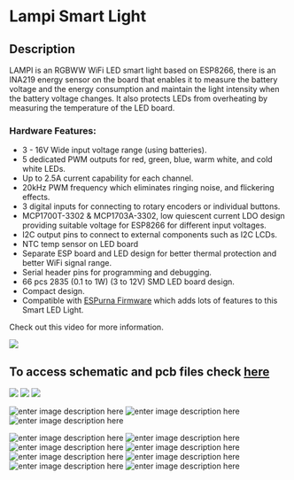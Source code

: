 

# Lampi Smart Light

## Description

LAMPI is an RGBWW WiFi LED smart light based on ESP8266, there is an INA219 energy sensor on the board that enables it to measure the battery voltage and the energy consumption and maintain the light intensity when the battery voltage changes. It also protects LEDs from overheating by measuring the temperature of the LED board.

### Hardware Features:

- 3 - 16V Wide input voltage range (using batteries).
- 5 dedicated PWM outputs for red, green, blue, warm white, and cold white LEDs.
- Up to 2.5A current capability for each channel.
- 20kHz PWM frequency which eliminates ringing noise, and flickering effects.
- 3 digital inputs for connecting to rotary encoders or individual buttons.
- MCP1700T-3302 & MCP1703A-3302, low quiescent current LDO design providing suitable voltage for ESP8266 for different input voltages.
- I2C output pins to connect to external components such as I2C LCDs. 
- NTC temp sensor on LED board
- Separate ESP board and LED design for better thermal protection and better WiFi signal range.
- Serial header pins for programming and debugging.
- 66 pcs 2835 (0.1 to 1W) (3 to 12V)  SMD LED board design.
- Compact design.
- Compatible with [ESPurna Firmware](https://github.com/xoseperez/espurnahttp:// "ESPurna Firmware") which adds lots of features to this Smart LED Light.

Check out this video for more information. 

[![](https://img.youtube.com/vi/hzMJHiyabQk/0.jpg)](https://youtu.be/hzMJHiyabQk)

## To access schematic and pcb files check [here](https://oshwlab.com/hamedta/lampii)



[![](https://github.com/hamed-ta/LAMPI/blob/main/images/Overview_1.jpeg)](https://github.com/hamed-ta/LAMPI/blob/main/images/Overview_1.jpeg)
[![](https://github.com/hamed-ta/LAMPI/blob/main/images/Overview_2.jpeg)](https://github.com/hamed-ta/LAMPI/blob/main/images/Overview_2.jpeg)
[![](https://github.com/hamed-ta/LAMPI/blob/main/images/Overview_3.jpeg)](https://github.com/hamed-ta/LAMPI/blob/main/images/Overview_1.jpeg)

![enter image description here](https://github.com/hamed-ta/LAMPI/blob/main/images/ESP_Schematic.png)
![enter image description here](https://github.com/hamed-ta/LAMPI/blob/main/images/ESP_Board_Tracks.png)
![enter image description here](https://github.com/hamed-ta/LAMPI/blob/main/images/ESP_Board_Front_With_Components.png)

![enter image description here](https://github.com/hamed-ta/LAMPI/blob/main/images/ESP_Board_Back_With_Components.png)
![enter image description here](https://github.com/hamed-ta/LAMPI/blob/main/images/ESP_Board_Front_Without_Components.png)
![enter image description here](https://github.com/hamed-ta/LAMPI/blob/main/images/ESP_Board_Back_Without_Components.png)
![enter image description here](https://github.com/hamed-ta/LAMPI/blob/main/images/LED_Board_Schematic.png)
![enter image description here](https://github.com/hamed-ta/LAMPI/blob/main/images/LED_Board_Front_Tracks.png)
![enter image description here](https://github.com/hamed-ta/LAMPI/blob/main/images/LED_Board_Front_With_Components.png)
![enter image description here](https://github.com/hamed-ta/LAMPI/blob/main/images/LED_Board_Front_Without_Components.png)
![enter image description here](https://github.com/hamed-ta/LAMPI/blob/main/images/LED_Board_Back.png)

